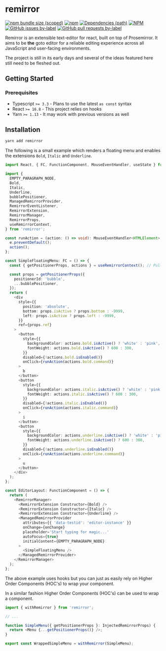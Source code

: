 # remirror

[![npm bundle size (scoped)](https://img.shields.io/bundlephobia/minzip/remirror.svg?style=for-the-badge)](https://bundlephobia.com/result?p=remirror) [![npm](https://img.shields.io/npm/dm/remirror.svg?style=for-the-badge&logo=npm)](https://www.npmjs.com/package/remirror) [![Dependencies (path)](https://img.shields.io/david/ifiokjr/remirror.svg?logo=npm&path=packages%2Fremirror&style=for-the-badge)](https://github.com/ifiokjr/remirror/blob/master/remirror/package.json) [![NPM](https://img.shields.io/npm/l/remirror.svg?style=for-the-badge)](https://github.com/ifiokjr/remirror/blob/master/LICENSE) [![GitHub issues by-label](https://img.shields.io/github/issues/ifiokjr/remirror/package%3A%remirror.svg?label=Open%20Issues&logo=github&style=for-the-badge)](https://github.com/ifiokjr/remirror/issues?utf8=%E2%9C%93&q=is%3Aissue+is%3Aopen+sort%3Aupdated-desc+label%3Apackage%3A%remirror) [![GitHub pull requests by-label](https://img.shields.io/github/issues-pr/ifiokjr/remirror/package%3A%remirror.svg?label=Open%20Pull%20Requests&logo=github&style=for-the-badge)](https://github.com/ifiokjr/remirror/pulls?utf8=%E2%9C%93&q=is%3Apr+is%3Aopen+sort%3Aupdated-desc+label%3Apackage%3A%remirror)

Remirror is an extensible text-editor for react, built on top of Prosemirror. It aims to be **the** goto editor for a reliable editing experience across all JavaScript and user-facing environments.

The project is still in its early days and several of the ideas featured here still need to be fleshed out.

## Getting Started

### Prerequisites

- Typescript `>= 3.3` - Plans to use the latest `as const` syntax
- React `>= 16.8` - This project relies on hooks
- Yarn `>= 1.13` - It may work with previous versions as well

## Installation

```bash
yarn add remirror
```

The following is a small example which renders a floating menu and enables the extensions `Bold`, `Italic` and `Underline`.

```ts
import React, { FC, FunctionComponent, MouseEventHandler, useState } from 'react';

import {
  EMPTY_PARAGRAPH_NODE,
  Bold,
  Italic,
  Underline,
  bubblePositioner,
  ManagedRemirrorProvider,
  RemirrorEventListener,
  RemirrorExtension,
  RemirrorManager,
  RemirrorProps,
  useRemirrorContext,
} from 'remirror';

const runAction = (action: () => void): MouseEventHandler<HTMLElement> => e => {
  e.preventDefault();
  action();
};

const SimpleFloatingMenu: FC = () => {
  const { getPositionerProps, actions } = useRemirrorContext(); // Pull in injected props from context

  const props = getPositionerProps({
    positionerId: 'bubble',
    ...bubblePositioner,
  });
  return (
    <div
      style={{
        position: 'absolute',
        bottom: props.isActive ? props.bottom : -9999,
        left: props.isActive ? props.left : -9999,
      }}
      ref={props.ref}
    >
      <button
        style={{
          backgroundColor: actions.bold.isActive() ? 'white' : 'pink',
          fontWeight: actions.bold.isActive() ? 600 : 300,
        }}
        disabled={!actions.bold.isEnabled()}
        onClick={runAction(actions.bold.command)}
      >
        b
      </button>
      <button
        style={{
          backgroundColor: actions.italic.isActive() ? 'white' : 'pink',
          fontWeight: actions.italic.isActive() ? 600 : 300,
        }}
        disabled={!actions.italic.isEnabled()}
        onClick={runAction(actions.italic.command)}
      >
        i
      </button>
      <button
        style={{
          backgroundColor: actions.underline.isActive() ? 'white' : 'pink',
          fontWeight: actions.underline.isActive() ? 600 : 300,
        }}
        disabled={!actions.underline.isEnabled()}
        onClick={runAction(actions.underline.command)}
      >
        u
      </button>
    </div>
  );
};

const EditorLayout: FunctionComponent = () => {
  return (
    <RemirrorManager>
      <RemirrorExtension Constructor={Bold} />
      <RemirrorExtension Constructor={Italic} />
      <RemirrorExtension Constructor={Underline} />
      <ManagedRemirrorProvider
        attributes={{ 'data-testid': 'editor-instance' }}
        onChange={onChange}
        placeholder='Start typing for magic...'
        autoFocus={true}
        initialContent={EMPTY_PARAGRAPH_NODE}
      >
        <SimpleFloatingMenu />
      </ManagedRemirrorProvider>
    </RemirrorManager>
  );
};
```

The above example uses hooks but you can just as easily rely on Higher Order Components (HOC's) to wrap your component.

In a similar fashion Higher Order Components (HOC's) can be used to wrap a component.

```ts
import { withRemirror } from 'remirror';

// ...

function SimpleMenu({ getPositionerProps }: InjectedRemirrorProps) {
  return <Menu {...getPositionerProps()} />;
}

export const WrappedSimpleMenu = withRemirror(SimpleMenu);
```
